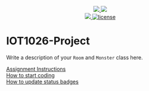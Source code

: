 <p align="center">
	<a href="https://github.com/arshpreet44/IOT1026-Project/actions/workflows/ci.yml">
    <img src="https://github.com/arshpreet44/IOT1026-Project/actions/workflows/ci.yml/badge.svg"/>
    </a>
	<a href="https://github.com/arshpreet44/IOT1026-Project/actions/workflows/formatting.yml">
    <img src="https://github.com/arshpreet44/IOT1026-Project/actions/workflows/formatting.yml/badge.svg"/>
	<br/>
    <a href="https://codecov.io/gh/arshpreet44/IOT1026-Project" > 
    <img src="https://codecov.io/gh/arshpreet44/IOT1026-Project/branch/main/graph/badge.svg?token=JS0857X5JD"/> 
	<img title="MIT License" alt="license" src="https://img.shields.io/badge/license-MIT-informational?style=flat-square">	
    </a>
</p>

# IOT1026-Project
Write a description of your `Room` and `Monster` class here.

[Assignment Instructions](docs/instructions.md)  
[How to start coding](docs/how-to-use.md)  
[How to update status badges](docs/how-to-update-badges.md)
